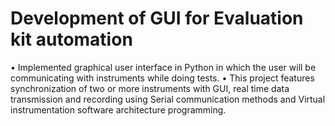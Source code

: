 # Development of GUI for Evaluation kit automation
•	Implemented graphical user interface in Python in which the user will be communicating with instruments while doing tests.
•	This project features synchronization of two or more instruments with GUI, real time data transmission and recording using Serial communication methods and Virtual instrumentation software architecture programming.

